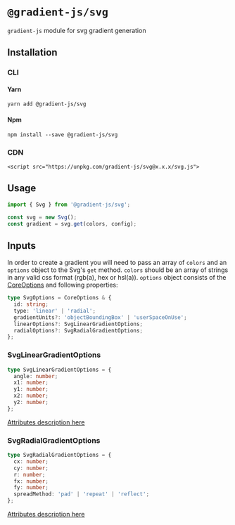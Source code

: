 # `@gradient-js/svg`


`gradient-js` module for svg gradient generation

## Installation

### CLI

#### Yarn

```
yarn add @gradient-js/svg
```

#### Npm

```
npm install --save @gradient-js/svg
```

### CDN

```
<script src="https://unpkg.com/gradient-js/svg@x.x.x/svg.js">
```

## Usage


```javascript
import { Svg } from '@gradient-js/svg';

const svg = new Svg();
const gradient = svg.get(colors, config);
```

## Inputs

In order to create a gradient you will need to pass an array of `colors` and an `options` object to the Svg's `get` method. `colors` should be an array of strings in any valid css format (rgb(a), hex or hsl(a)). `options` object consists of the [CoreOptions](https://github.com/afternoon2/gradient-js/tree/dev/packages/core#inputs) and following properties:

```typescript
type SvgOptions = CoreOptions & {
  id: string;
  type: 'linear' | 'radial';
  gradientUnits?: 'objectBoundingBox' | 'userSpaceOnUse';
  linearOptions?: SvgLinearGradientOptions;
  radialOptions?: SvgRadialGradientOptions;
};
```

### SvgLinearGradientOptions

```typescript
type SvgLinearGradientOptions = {
  angle: number;
  x1: number;
  y1: number;
  x2: number;
  y2: number;
};
```

[Attributes description here](https://developer.mozilla.org/en-US/docs/Web/SVG/Element/linearGradient)

### SvgRadialGradientOptions

```typescript
type SvgRadialGradientOptions = {
  cx: number;
  cy: number;
  r: number;
  fx: number;
  fy: number;
  spreadMethod: 'pad' | 'repeat' | 'reflect';
};
```

[Attributes description here](https://developer.mozilla.org/en-US/docs/Web/SVG/Element/radialGradient#Attributes)

